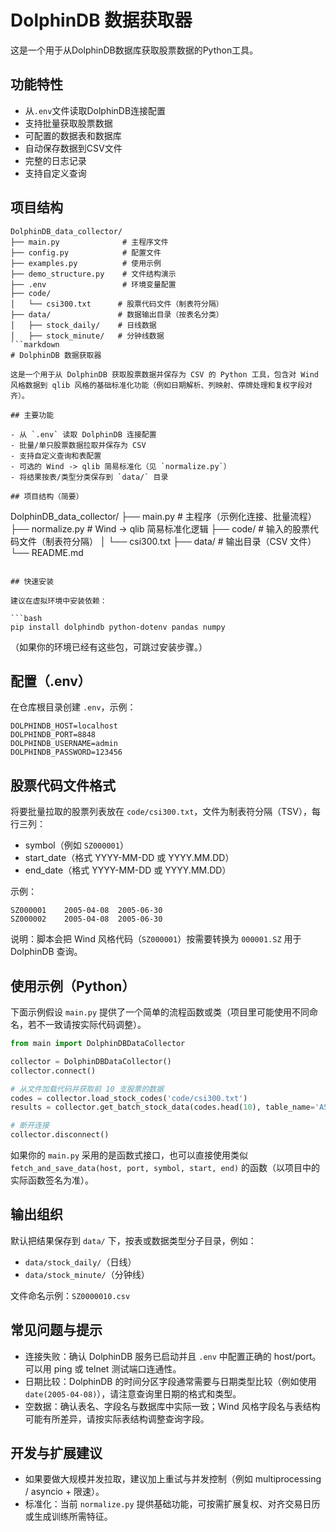 # DolphinDB 数据获取器

这是一个用于从DolphinDB数据库获取股票数据的Python工具。

## 功能特性

- 从`.env`文件读取DolphinDB连接配置
- 支持批量获取股票数据
- 可配置的数据表和数据库
- 自动保存数据到CSV文件
- 完整的日志记录
- 支持自定义查询

## 项目结构

```
DolphinDB_data_collector/
├── main.py              # 主程序文件
├── config.py            # 配置文件
├── examples.py          # 使用示例
├── demo_structure.py    # 文件结构演示
├── .env                 # 环境变量配置
├── code/
│   └── csi300.txt      # 股票代码文件（制表符分隔）
├── data/               # 数据输出目录（按表名分类）
│   ├── stock_daily/    # 日线数据
│   ├── stock_minute/   # 分钟线数据
```markdown
# DolphinDB 数据获取器

这是一个用于从 DolphinDB 获取股票数据并保存为 CSV 的 Python 工具，包含对 Wind 风格数据到 qlib 风格的基础标准化功能（例如日期解析、列映射、停牌处理和复权字段对齐）。

## 主要功能

- 从 `.env` 读取 DolphinDB 连接配置
- 批量/单只股票数据拉取并保存为 CSV
- 支持自定义查询和表配置
- 可选的 Wind -> qlib 简易标准化（见 `normalize.py`）
- 将结果按表/类型分类保存到 `data/` 目录

## 项目结构（简要）

```
DolphinDB_data_collector/
├── main.py              # 主程序（示例化连接、批量流程）
├── normalize.py         # Wind -> qlib 简易标准化逻辑
├── code/                # 输入的股票代码文件（制表符分隔）
│   └── csi300.txt
├── data/                # 输出目录（CSV 文件）
└── README.md
```

## 快速安装

建议在虚拟环境中安装依赖：

```bash
pip install dolphindb python-dotenv pandas numpy
```

（如果你的环境已经有这些包，可跳过安装步骤。）

## 配置（.env）

在仓库根目录创建 `.env`，示例：

```env
DOLPHINDB_HOST=localhost
DOLPHINDB_PORT=8848
DOLPHINDB_USERNAME=admin
DOLPHINDB_PASSWORD=123456
```

## 股票代码文件格式

将要批量拉取的股票列表放在 `code/csi300.txt`，文件为制表符分隔（TSV），每行三列：

- symbol（例如 `SZ000001`）
- start_date（格式 YYYY-MM-DD 或 YYYY.MM.DD）
- end_date（格式 YYYY-MM-DD 或 YYYY.MM.DD）

示例：

```
SZ000001	2005-04-08	2005-06-30
SZ000002	2005-04-08	2005-06-30
```

说明：脚本会把 Wind 风格代码（`SZ000001`）按需要转换为 `000001.SZ` 用于 DolphinDB 查询。

## 使用示例（Python）

下面示例假设 `main.py` 提供了一个简单的流程函数或类（项目里可能使用不同命名，若不一致请按实际代码调整）。

```python
from main import DolphinDBDataCollector

collector = DolphinDBDataCollector()
collector.connect()

# 从文件加载代码并获取前 10 支股票的数据
codes = collector.load_stock_codes('code/csi300.txt')
results = collector.get_batch_stock_data(codes.head(10), table_name='AShareEODPrices')

# 断开连接
collector.disconnect()
```

如果你的 `main.py` 采用的是函数式接口，也可以直接使用类似 `fetch_and_save_data(host, port, symbol, start, end)` 的函数（以项目中的实际函数签名为准）。

## 输出组织

默认把结果保存到 `data/` 下，按表或数据类型分子目录，例如：

- `data/stock_daily/`（日线）
- `data/stock_minute/`（分钟线）

文件命名示例：`SZ0000010.csv`

## 常见问题与提示

- 连接失败：确认 DolphinDB 服务已启动并且 `.env` 中配置正确的 host/port。可以用 ping 或 telnet 测试端口连通性。
- 日期比较：DolphinDB 的时间分区字段通常需要与日期类型比较（例如使用 `date(2005-04-08)`），请注意查询里日期的格式和类型。
- 空数据：确认表名、字段名与数据库中实际一致；Wind 风格字段名与表结构可能有所差异，请按实际表结构调整查询字段。

## 开发与扩展建议

- 如果要做大规模并发拉取，建议加上重试与并发控制（例如 multiprocessing / asyncio + 限速）。
- 标准化：当前 `normalize.py` 提供基础功能，可按需扩展复权、对齐交易日历或生成训练所需特征。

```

